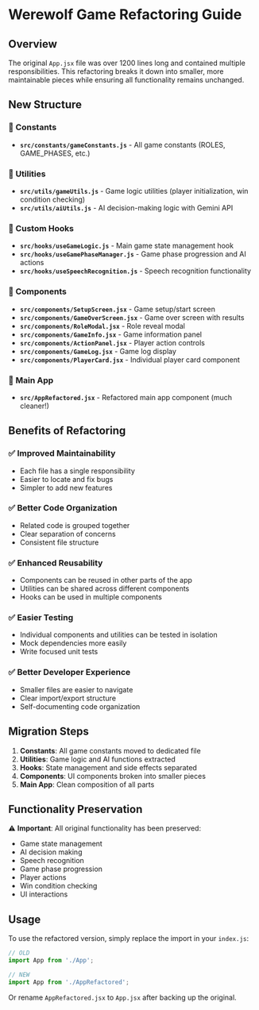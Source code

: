 # Werewolf Game Refactoring Guide

## Overview
The original `App.jsx` file was over 1200 lines long and contained multiple responsibilities. This refactoring breaks it down into smaller, more maintainable pieces while ensuring all functionality remains unchanged.

## New Structure

### 📁 Constants
- **`src/constants/gameConstants.js`** - All game constants (ROLES, GAME_PHASES, etc.)

### 📁 Utilities  
- **`src/utils/gameUtils.js`** - Game logic utilities (player initialization, win condition checking)
- **`src/utils/aiUtils.js`** - AI decision-making logic with Gemini API

### 📁 Custom Hooks
- **`src/hooks/useGameLogic.js`** - Main game state management hook
- **`src/hooks/useGamePhaseManager.js`** - Game phase progression and AI actions
- **`src/hooks/useSpeechRecognition.js`** - Speech recognition functionality

### 📁 Components
- **`src/components/SetupScreen.jsx`** - Game setup/start screen
- **`src/components/GameOverScreen.jsx`** - Game over screen with results
- **`src/components/RoleModal.jsx`** - Role reveal modal
- **`src/components/GameInfo.jsx`** - Game information panel
- **`src/components/ActionPanel.jsx`** - Player action controls
- **`src/components/GameLog.jsx`** - Game log display
- **`src/components/PlayerCard.jsx`** - Individual player card component

### 📁 Main App
- **`src/AppRefactored.jsx`** - Refactored main app component (much cleaner!)

## Benefits of Refactoring

### ✅ Improved Maintainability
- Each file has a single responsibility
- Easier to locate and fix bugs
- Simpler to add new features

### ✅ Better Code Organization
- Related code is grouped together
- Clear separation of concerns
- Consistent file structure

### ✅ Enhanced Reusability
- Components can be reused in other parts of the app
- Utilities can be shared across different components
- Hooks can be used in multiple components

### ✅ Easier Testing
- Individual components and utilities can be tested in isolation
- Mock dependencies more easily
- Write focused unit tests

### ✅ Better Developer Experience
- Smaller files are easier to navigate
- Clear import/export structure
- Self-documenting code organization

## Migration Steps

1. **Constants**: All game constants moved to dedicated file
2. **Utilities**: Game logic and AI functions extracted
3. **Hooks**: State management and side effects separated
4. **Components**: UI components broken into smaller pieces
5. **Main App**: Clean composition of all parts

## Functionality Preservation

⚠️ **Important**: All original functionality has been preserved:
- Game state management
- AI decision making
- Speech recognition
- Game phase progression
- Player actions
- Win condition checking
- UI interactions

## Usage

To use the refactored version, simply replace the import in your `index.js`:

```javascript
// OLD
import App from './App';

// NEW  
import App from './AppRefactored';
```

Or rename `AppRefactored.jsx` to `App.jsx` after backing up the original. 